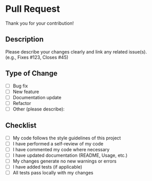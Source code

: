 # Pull Request

Thank you for your contribution!

## Description
Please describe your changes clearly and link any related issue(s).  
(e.g., Fixes #123, Closes #45)

## Type of Change
- [ ] Bug fix
- [ ] New feature
- [ ] Documentation update
- [ ] Refactor
- [ ] Other (please describe):

## Checklist
- [ ] My code follows the style guidelines of this project
- [ ] I have performed a self-review of my code
- [ ] I have commented my code where necessary
- [ ] I have updated documentation (README, Usage, etc.)
- [ ] My changes generate no new warnings or errors
- [ ] I have added tests (if applicable)
- [ ] All tests pass locally with my changes
